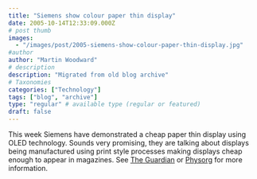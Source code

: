 ```yaml
---
title: "Siemens show colour paper thin display"
date: 2005-10-14T12:33:09.000Z
# post thumb
images:
  - "/images/post/2005-siemens-show-colour-paper-thin-display.jpg"
#author
author: "Martin Woodward"
# description
description: "Migrated from old blog archive"
# Taxonomies
categories: ["Technology"]
tags: ["blog", "archive"]
type: "regular" # available type (regular or featured)
draft: false
---
```


This week Siemens have demonstrated a cheap paper thin display using OLED technology.  Sounds very promising, they are talking about displays being manufactured using print style processes making displays cheap enough to appear in magazines.  See [The Guardian](http://blogs.guardian.co.uk/technology/archives/2005/10/14/paper_view_technology_.html) or [Physorg](http://www.physorg.com/news7079.html) for more information.